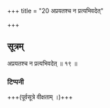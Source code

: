 +++
title = "20 अप्रयतश्च न प्रत्यभिवदेत्"

+++
## सूत्रम्
अप्रयतश्च न प्रत्यभिवदेत् ॥ १९ ॥  
### टिप्पनी
+++(पूर्वसूत्रे वीक्षताम् ।)+++
